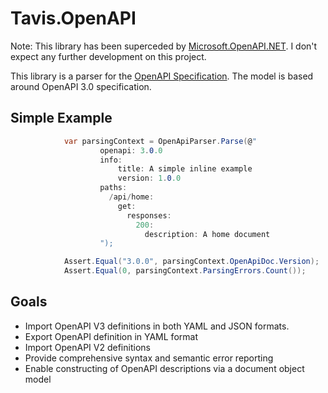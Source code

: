 # Tavis.OpenAPI

Note: This library has been superceded by [Microsoft.OpenAPI.NET](https://github.com/Microsoft/OpenAPI.NET).  I don't expect any further development on this project.

This library is a parser for the [OpenAPI Specification](https://openapis.org/).  The model is based around OpenAPI 3.0 specification.

## Simple Example

```csharp
            var parsingContext = OpenApiParser.Parse(@"
                    openapi: 3.0.0
                    info:
                        title: A simple inline example
                        version: 1.0.0
                    paths:
                      /api/home:
                        get:
                          responses:
                            200:
                              description: A home document
                    ");

            Assert.Equal("3.0.0", parsingContext.OpenApiDoc.Version);
            Assert.Equal(0, parsingContext.ParsingErrors.Count());
```

## Goals

- Import OpenAPI V3 definitions in both YAML and JSON formats.
- Export OpenAPI definition in YAML format
- Import OpenAPI V2 definitions
- Provide comprehensive syntax and semantic error reporting 
- Enable constructing of OpenAPI descriptions via a document object model

